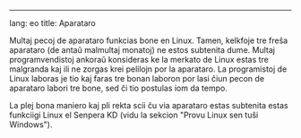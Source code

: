 

---
lang: eo
title: Aparataro</h2>

Multaj pecoj de aparataro funkcias bone en Linux. Tamen, kelkfoje tre freŝa aparataro (de antaŭ malmultaj monatoj) ne estos subtenita dume. Multaj programvendistoj ankoraŭ konsideras ke la merkato de Linux estas tre malgranda kaj ili ne zorgas krei pelilojn por la aparataro. La programistoj de Linux laboras je tio kaj faras tre bonan laboron por lasi ĉiun pecon de aparataro labori tre bone, sed ĉi tio postulas iom da tempo.

La plej bona maniero kaj pli rekta scii ĉu via aparataro estas subtenita estas funkciigi Linux el Senpera KD (vidu la sekcion "Provu Linux sen tuŝi Windows").

